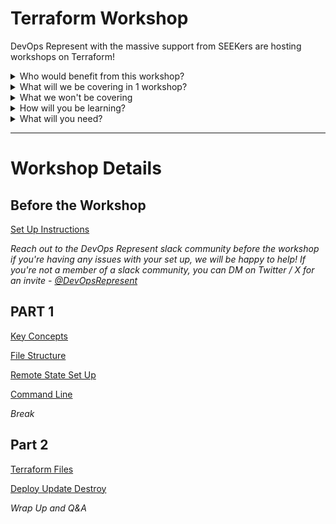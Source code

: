 # Terraform Workshop

DevOps Represent with the massive support from SEEKers are hosting workshops on Terraform!

<details><summary>Who would benefit from this workshop?</summary><p>

- People in tech exploring options for 'infrastructure as code'
- Anyone looking to add new skills to their resume
- People in tech curious about Terraform, but haven't had a chance to use it

</p></details>

<details><summary>What will we be covering in 1 workshop?</summary><p>

- High level introduction of Terraform concepts
- Terraform file structures
- Setting up a remote state in AWS
- Configuring an s3 bucket for website hosting
- Terraform in the command line
- Clean up/Summary

</p></details>

<details><summary>What we won't be covering</summary><p>

- This will not be covering AWS cloud 101 topics, see our previous bootcamp content for this

</p></details>

<details><summary>How will you be learning?</summary><p>

The workshop will be a mix of theoretical, hands-on, collaboration and solo work.

</p></details>

<details><summary>What will you need?</summary><p>


- Access to an AWS account with Admin Privileges
- Time to complete set-up steps prior to the workshop - Set Up Steps are [HERE](workshop-content/00-set-up.md)

**NOTE: We'll provide optional time prior to the workshop for set up help for peope who need it**

</p></details>

***



# Workshop Details

## Before the Workshop
[Set Up Instructions](workshop-content/00-set-up.md)

*Reach out to the DevOps Represent slack community before the workshop if you're having any issues with your set up, we will be happy to help!*
*If you're not a member of a slack community, you can DM on Twitter / X for an invite - [@DevOpsRepresent](https://twitter.com/DevOpsRepresent)*

## PART 1
[Key Concepts](workshop-content/01-key-concepts.md)

[File Structure](workshop-content/02-file-structure.md)

[Remote State Set Up](workshop-content/03-remote-state-set-up.md)

[Command Line](workshop-content/04-command-line.md)

*Break*

## Part 2

[Terraform Files](workshop-content/05-terraform-files.md)

[Deploy Update Destroy](workshop-content/06-deploy-update-destroy.md)


*Wrap Up and Q&A*
